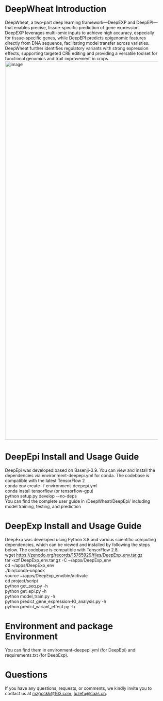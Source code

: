 # DeepWheat Introduction
DeepWheat, a two-part deep learning framework—DeepEXP and DeepEPI—that enables precise, tissue-specific prediction of gene expression. DeepEXP leverages multi-omic inputs to achieve high accuracy, especially for tissue-specific genes, while DeepEPI predicts epigenomic features directly from DNA sequence, facilitating model transfer across varieties.  DeepWheat further identifies regulatory variants with strong expression effects, supporting targeted CRE editing and providing a versatile toolset for functional genomics and trait improvement in crops.
<img width="1763" height="1247" alt="image" src="https://github.com/user-attachments/assets/bed9af74-e6b7-4a7d-9152-edcf6260aac9" />

# DeepEpi  Install and Usage Guide  
DeepEpi was developed based on Basenji-3.9. You can view and install the dependencies via environment-deepepi.yml for conda. The codebase is compatible with the latest TensorFlow 2  
conda env create -f environment-deepepi.yml  
conda install tensorflow (or tensorflow-gpu)  
python setup.py develop --no-deps  
You can find the complete user guide in /DeepWheat/DeepEpi/ including model training, testing, and prediction

# DeepExp  Install and Usage Guide  
DeepExp was developed using Python 3.8 and various scientific computing dependencies, which can be viewed and installed by following the steps below. The codebase is compatible with TensorFlow 2.8.  
wget https://zenodo.org/records/15765929/files/DeepExp_env.tar.gz   
tar -xzf DeepExp_env.tar.gz -C ~/apps/DeepExp_env  
cd ~/apps/DeepExp_env  
./bin/conda-unpack  
source ~/apps/DeepExp_env/bin/activate  
cd project/script  
python get_seq.py -h  
python get_epi.py -h  
python model_train.py -h   
python predict_gene_expression-IG_analysis.py -h   
python predict_variant_effect.py -h


# Environment and package Environment
You can find them in environment-deepepi.yml (for DeepEpi) and requirements.txt (for DeepExp).
# Questions
If you have any questions, requests, or comments, we kindly invite you to contact us at mzgcckk@163.com, luzefu@caas.cn.

